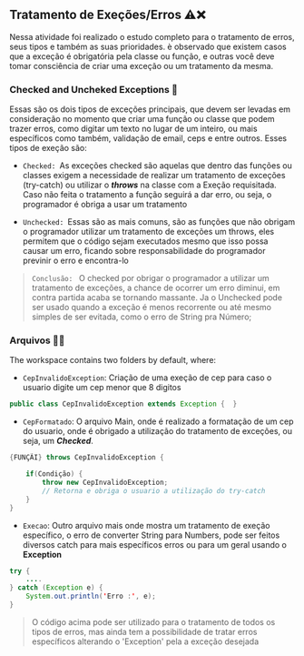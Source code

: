## Tratamento de Exeções/Erros ⚠️❌

Nessa atividade foi realizado o estudo completo para o tratamento de erros, seus tipos e também as suas prioridades. è observado que existem casos que a exceção é obrigatória pela classe ou função, e outras você deve tomar consciência de criar uma exceção ou um tratamento da mesma. 


### Checked and Uncheked Exceptions 🔐

Essas são os dois tipos de exceções principais, que devem ser levadas em consideração no momento que criar uma função ou classe que podem trazer erros, como digitar um texto no lugar de um inteiro, ou mais específicos como também, validação de email, ceps e entre outros. Esses tipos de exeção são:

- `Checked: `As exceções checked são aquelas que dentro das funções ou classes exigem a necessidade de realizar um tratamento de exceções (try-catch) ou utilizar o ***throws*** na classe com a Exeção requisitada. Caso não feita o tratamento a função seguirá a dar erro, ou seja, o programador é obriga a usar um tratamento

- `Unchecked: `Essas são as mais comuns, são as funções que não obrigam o programador utilizar um tratamento de exceções um throws, eles permitem que o código sejam executados mesmo que isso possa causar um erro, ficando sobre responsabilidade do programador previnir o erro e encontra-lo

> `Conclusão: ` O checked por obrigar o programador a utilizar um tratamento de exceções, a chance de ocorrer um erro diminui, em contra partida acaba se tornando massante. Ja o Unchecked pode ser usado quando a exceção é menos recorrente ou até mesmo simples de ser evitada, como o erro de String pra Número;

### Arquivos 📁📃

The workspace contains two folders by default, where:

- `CepInvalidoException`: Criação de uma exeção de cep para caso o usuario digite um cep menor que 8 digitos

``` java 
public class CepInvalidoException extends Exception {  }
```

- `CepFormatado`: O arquivo Main, onde é realizado a formatação de um cep do usuario, onde é obrigado a utilização do tratamento de exceções, ou seja, um ***Checked***.

``` java 
{FUNÇÃI} throws CepInvalidoException {

    if(Condição) {
        throw new CepInvalidoException;
        // Retorna e obriga o usuario a utilização do try-catch
    }
}
```

- `Execao`: Outro arquivo mais onde mostra um tratamento de exeção específico, o erro de converter String para Numbers, pode ser feitos diversos catch para mais específicos erros ou para um geral usando o **Exception**

``` java 
try {
    ....
} catch (Exception e) {
    System.out.println('Erro :', e);
}

```


> O código acima pode ser utilizado para o tratamento de todos os tipos de erros, mas ainda tem a possibilidade de tratar erros específicos alterando o 'Exception' pela a exceção desejada
